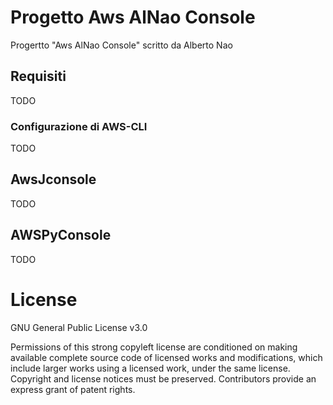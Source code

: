 # Progetto Aws AlNao Console
Progertto "Aws AlNao Console" scritto da Alberto Nao 


## Requisiti


TODO


### Configurazione di AWS-CLI


TODO


## AwsJconsole


TODO


## AWSPyConsole


TODO


# License
GNU General Public License v3.0


Permissions of this strong copyleft license are conditioned on making available complete source code of licensed works and modifications, which include larger works using a licensed work, under the same license. Copyright and license notices must be preserved. Contributors provide an express grant of patent rights.